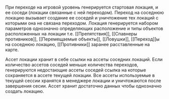 При переходе на игровой уровень генерируется стартовая локация, и ее соседи (локации связанные с ней переходом). Переход на соседнюю локацию вызывает создание ее соседей и уничтожение тех локаций с которыми она не связана переходом. Локация генерируется набором параметров однозначно определяющих расположение и типы объектов расположенных на локации 
т.е. [[Препятствия]], [[Спавнеры противников]], [[Перемещаемые объекты]], [[Ловушки]], [[Переход]]ы на соседнюю локацию, [[Противники]] заранее расставленные на карте.

Ассет локации хранит в себе ссылки на ассеты соседних локаций. Если количество ассетов соседей меньше количества переходов, генерируются недостающие ассеты соседей ссылка на которые сохраняется в ассете текущей локации. Все ассеты используемые в текущей сессии хранятся в менеджере локации и уничтожаются после завершения сесии. Ассет хранит достаточно данных чтобы однозначно создать локацию.